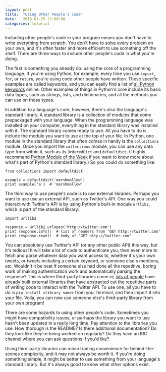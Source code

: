 ```yaml
---
layout: post
title:  "Using Other People's Code"
date:   2016-01-25 22:08:00
categories: tutorial
---
```


Including other people's code in your program means you don't have to write everything from scratch. You don't have to solve every problem on your own, and it's often faster and more efficient to use something off the shelf. There are three ways to include other people's code in what you're doing.

The first is something you already do: using the core of a programming language. If you're using Python, for example, every time you use `import`, `for`, or `return`, you're using code other people have written. These specific examples are called keywords, and you can easily find a list of [all Python keywords](http://www.programiz.com/python-programming/keyword-list) online. Other examples of things in Python's core include its basic data types, such as strings, lists, and dictionaries, and all the methods you can use on those types.

In addition to a language's core, however, there's also the language's standard library. A standard library is a collection of modules that come prepackaged with your language. When the programming language was installed on your computer, everything in the standard library was installed with it. The standard library comes ready to use. All you have to do is include the module you want to use at the top of your file. In Python, one module in the standard library that often comes in handy is the `collections` module. Once you import the `collections` module, you can use any data type from within it, such as its `OrderedDict` and `defaultdict`. (I highly recommend [Python Module of the Week](https://pymotw.com/3/) if you want to know more about what's part of Python's standard library.) So you could do something like:

	from collections import defaultdict

	example = defaultdict('marshmallow')
	print example['a']  # 'marshmallow'

The third way to use people's code is to use external libraries. Perhaps you want to use use an external API, such as Twitter's API. One way you could interact with Twitter's API is by using Python's built-in module `urllib2`, which is part of the standard library:

	import urllib2

	response = urllib2.urlopen('http://twitter.com')
	print response.info()  # list of headers from 'GET http://twitter.com'
	print response.read()  # body of 'GET http://twitter.com'

You can absolutely use Twitter's API (or any other public API) this way, but it's tedious! It will take a lot of code to authenticate you, then even more to fetch and parse whatever data you want access to, whether it's your own tweets, or tweets including a certain keyword, or someone else's mentions, etc. Wouldn't it be neat if someone else had done all the repetitive, boring work of making authentication work and automatically parsing the response? This is where third-party libraries come in; [lots of people](https://dev.twitter.com/overview/api/twitter-libraries) have already built external libraries that have abstracted out the repetitive parts of writing code to interact with the Twitter API. To use one, all you have to do is `pip install <library name>` from your terminal, and then import it into your file. Voila, you can now use someone else's third-party library from your own program!

There are some hazards to using other people's code. Sometimes you might have compatibility issues, or perhaps the library you want to use hasn't been updated in a really long time. Pay attention to the libraries you use. How thorough is the README? Is there additional documentation? Do they look like they're being worked on regularly? Do they have an IRC channel where you can ask questions if you'd like?

Using third-party libraries can mean trading convenience for behind-the-scenes complexity, and it may not always be worth it. If you're doing something simple, it might be better to use something from your language's standard library. But it's always good to know what other options exist. 
